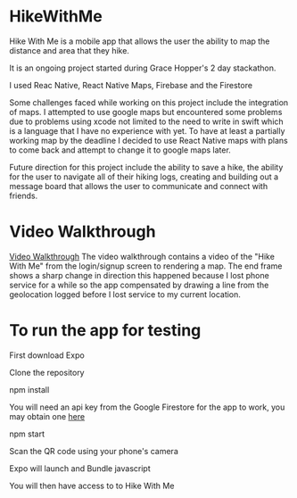 # HikeWithMe

Hike With Me is a mobile app that allows the user the ability to map the distance and area that they hike.

It is an ongoing project started during Grace Hopper's 2 day stackathon. 

I used Reac Native, React Native Maps, Firebase and the Firestore

Some challenges faced while working on this project include the integration of maps. I attempted to use google maps but encountered some problems due to problems using xcode not limited to the need to write in swift which is a language that I have no experience with yet. To have at least a partially working map by the deadline I decided to use React Native maps with plans to come back and attempt to change it to google maps later. 

Future direction for this project include the ability to save a hike, the ability for the user to navigate all of their hiking logs, creating and building out a message board that allows the user to communicate and connect with friends. 

# Video Walkthrough 

[Video Walkthrough](https://youtu.be/dddSGT1LumY)
The video walkthrough contains a video of the "Hike With Me" from the login/signup screen to rendering a map. The end frame shows a sharp change in direction this happened because I lost phone service for a while so the app compensated by drawing a line from the geolocation logged before I lost service to my current location.
  

# To run the app for testing 
  First download Expo
  
  Clone the repository 
  
  npm install 
  
  You will need an api key from the Google Firestore for the app to work, you may obtain one [here](https://cloud.google.com/firestore/)
  
  npm start
  
  Scan the QR code using your phone's camera
  
  Expo will launch and Bundle javascript 
  
  You will then have access to to Hike With Me
  
  
